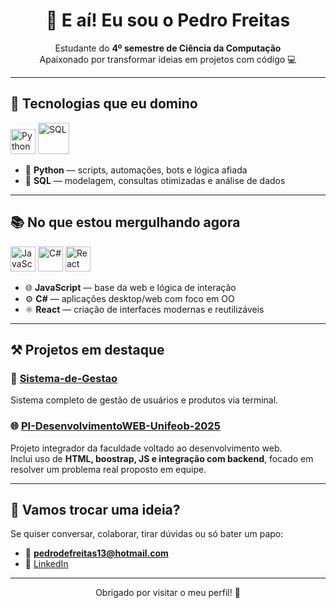 <h1 align="center">👋 E aí! Eu sou o Pedro Freitas</h1>

<p align="center">
  Estudante do <strong>4º semestre de Ciência da Computação</strong><br/>
  Apaixonado por transformar ideias em projetos com código 💻
</p>

---

## 🚀 Tecnologias que eu domino

<div align="left">
  <img src="https://cdn.jsdelivr.net/gh/devicons/devicon/icons/python/python-original.svg" width="40" title="Python"/>
  <img src="https://cdn.jsdelivr.net/gh/devicons/devicon/icons/mysql/mysql-original-wordmark.svg" width="50" title="SQL"/>
</div>

- 🐍 **Python** — scripts, automações, bots e lógica afiada  
- 🧠 **SQL** — modelagem, consultas otimizadas e análise de dados

---

## 📚 No que estou mergulhando agora

<div align="left">
  <img src="https://cdn.jsdelivr.net/gh/devicons/devicon/icons/javascript/javascript-original.svg" width="40" title="JavaScript"/>
  <img src="https://cdn.jsdelivr.net/gh/devicons/devicon/icons/csharp/csharp-original.svg" width="40" title="C#"/>
  <img src="https://cdn.jsdelivr.net/gh/devicons/devicon/icons/react/react-original.svg" width="40" title="React"/>
</div>

- 🌐 **JavaScript** — base da web e lógica de interação  
- ⚙️ **C#** — aplicações desktop/web com foco em OO  
- ⚛️ **React** — criação de interfaces modernas e reutilizáveis

---

## ⚒️ Projetos em destaque

### 🧾 [Sistema-de-Gestao](https://github.com/PedroFreitasDev/Sistema-de-Gestao)  
Sistema completo de gestão de usuários e produtos via terminal.

### 🌐 [PI-DesenvolvimentoWEB-Unifeob-2025](https://github.com/PedroFreitasDev/PI-DesenvolvimentoWEB-Unifeob-2025)  
Projeto integrador da faculdade voltado ao desenvolvimento web.  
Inclui uso de **HTML, boostrap, JS e integração com backend**, focado em resolver um problema real proposto em equipe.

---

## 💬 Vamos trocar uma ideia?

Se quiser conversar, colaborar, tirar dúvidas ou só bater um papo:

- 📧 **pedrodefreitas13@hotmail.com**  
- 💼 [LinkedIn](www.linkedin.com/in/pedro-freitas-b3b43a261)  

---

<p align="center">
  Obrigado por visitar o meu perfil! 🚀
</p>

